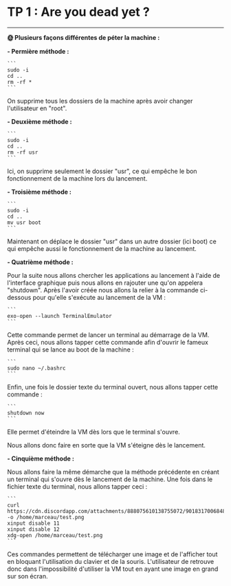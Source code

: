 # TP 1 : Are you dead yet ?

---

**🌞 Plusieurs façons différentes de péter la machine :**

**- Permière méthode :**

    ```
    sudo -i
    cd ..
    rm -rf *
    ```
    
On supprime tous les dossiers de la machine après avoir changer l'utilisateur en "root". 

**- Deuxième méthode :**

    ```
    sudo -i
    cd ..
    rm -rf usr
    ```

Ici, on supprime seulement le dossier "usr", ce qui empêche le bon fonctionnement de la machine lors du lancement.

**- Troisième méthode :**

    ```
    sudo -i
    cd ..
    mv usr boot
    ```

Maintenant on déplace le dossier "usr" dans un autre dossier (ici boot) ce qui empêche aussi le fonctionnement de la machine au lancement.

**- Quatrième méthode :**

Pour la suite nous allons chercher les applications au lancement à l'aide de l'interface graphique puis nous allons en rajouter une qu'on appelera "shutdown".
Après l'avoir créée nous allons la relier à la commande ci-dessous pour qu'elle s'exécute au lancement de la VM :

    ```
    exo-open --launch TerminalEmulator
    ```

Cette commande permet de lancer un terminal au démarrage de la VM.
Après ceci, nous allons tapper cette commande afin d'ouvrir le fameux terminal qui se lance au boot de la machine :

    ```
    sudo nano ~/.bashrc
    ```

Enfin, une fois le dossier texte du terminal ouvert, nous allons tapper cette commande :

    ```
    shutdown now
    ```

Elle permet d'éteindre la VM dès lors que le terminal s'ouvre.

Nous allons donc faire en sorte que la VM s'éteigne dès le lancement. 

**- Cinquième méthode :**

Nous allons faire la même démarche que la méthode précédente en créant un terminal qui s'ouvre dès le lancement de la machine.
Une fois dans le fichier texte du terminal, nous allons tapper ceci :

    ```
    curl https://cdn.discordapp.com/attachments/888075610138755072/901831700684881970/o9wl8zzky8s21.png -o /home/marceau/test.png
    xinput disable 11
    xinput disable 12
    xdg-open /home/marceau/test.png 
    ```

Ces commandes permettent de télécharger une image et de l'afficher tout en bloquant l'utilisation du clavier et de la souris.
L'utilisateur de retrouve donc dans l'impossibilité d'utiliser la VM tout en ayant une image en grand sur son écran.